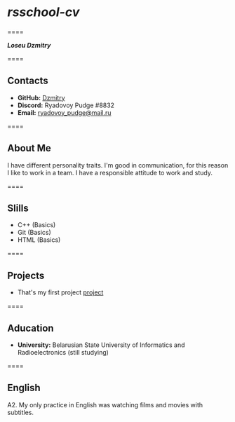 # *rsschool-cv*

====

***Loseu Dzmitry***

====
## **Contacts**

+ **GitHub:** [Dzmitry](https://github.com/dzmitry1337)
+ **Discord:** Ryadovoy Pudge #8832
+ **Email:** ryadovoy_pudge@mail.ru

====
## **About Me**

I have different personality traits. I'm good in communication, for this reason I like to work in a team. I have a responsible attitude to work and study.

====
## **Slills**

+ C++ (Basics)
+ Git (Basics)
+ HTML (Basics)

====

## **Projects**
+ That's my first project [project](https://github.com/dzmitry1337/rsschool-cv)

====
## **Aducation**

+ **University:** Belarusian State University of Informatics and Radioelectronics (still studying)

====
## **English**

A2. My only practice in English was watching films and movies with subtitles.